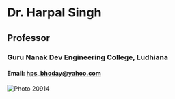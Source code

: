 # Dr. Harpal Singh
## Professor
### Guru Nanak Dev Engineering College, Ludhiana
#### Email: hps_bhoday@yahoo.com

![Photo 20914](https://user-images.githubusercontent.com/58802646/114292934-bfa2bd80-9aaf-11eb-8fba-f0ee29e5e025.jpg)

